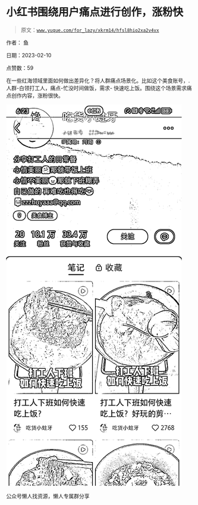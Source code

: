 # 小红书围绕用户痛点进行创作，涨粉快

> 原文：[`www.yuque.com/for_lazy/xkrm14/hfsl8hio2xa2v4vx`](https://www.yuque.com/for_lazy/xkrm14/hfsl8hio2xa2v4vx)



作者： 鱼



日期：2023-02-10



点赞数：59

<ne-hole id="u68ff4927" data-lake-id="u68ff4927"><ne-card data-card-name="hr" data-card-type="block" id="fBbhS" data-event-boundary="card">

在一些红海领域里面如何做出差异化？将人群痛点场景化。比如这个美食账号，.人群-白领打工人，痛点-忙没时间做饭，需求- 快速吃上饭。围绕这个场景需求痛点创作内容，涨粉很快。



<ne-card data-card-name="image" data-card-type="inline" id="yn3AV" data-event-boundary="card">![](img/9673ac11b849e0d782d9107d99eff21f.png)</ne-card>

<ne-hole id="ua1e3da08" data-lake-id="ua1e3da08"><ne-card data-card-name="hr" data-card-type="block" id="Qj8og" data-event-boundary="card">

公众号懒人找资源，懒人专属群分享

</ne-card></ne-hole></ne-card></ne-hole>